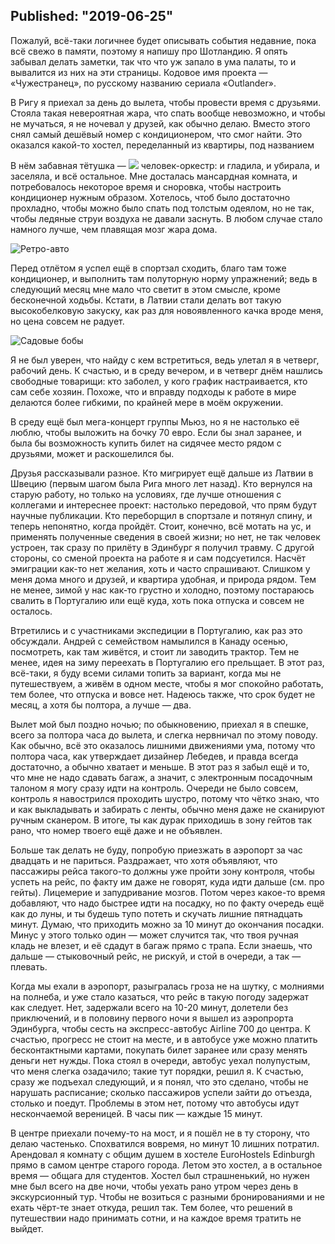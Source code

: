 Published: "2019-06-25"
--------------------------
Пожалуй, всё-таки логичнее будет описывать события недавние, пока всё свежо в памяти, поэтому я напишу про Шотландию. Я опять забывал делать заметки, так что что уж запало в ума палаты, то и вывалится из них на эти страницы. 
Кодовое имя проекта &mdash; &#0171;Чужестранец&#0187;, по русскому названию сериала &#0171;Outlander&#0187;.

В Ригу я приехал за день до вылета, чтобы провести время с друзьями. Стояла такая невероятная жара, что спать вообще невозможно, и чтобы не мучаться, я не ночевал у друзей, как обычно делаю. Вместо этого снял самый дешёвый номер с кондиционером, что смог найти. Это оказался какой-то хостел, переделанный из квартиры, под названием

В нём забавная тётушка &mdash; ![](IMG_20190614_124209.jpg) человек-оркестр: и гладила, и убирала, и заселяла, и всё остальное. Мне досталась мансардная комната, и потребовалось некоторое время и сноровка, чтобы настроить кондиционер нужным образом. Хотелось, чтоб было достаточно прохладно, чтобы можно было спать под толстым одеялом, но не так, чтобы ледяные струи воздуха не давали заснуть. В любом случае стало намного лучше, чем плавящая мозг жара дома.

![Ретро-авто](IMG_20190612_213259.jpg)


Перед отлётом я успел ещё в спортзал сходить, благо там тоже кондиционер, и выполнить там полуторную норму упражнений; ведь в следующий месяц мне мало что светит в этом смысле, кроме бесконечной ходьбы. Кстати, в Латвии стали делать вот такую высокобелковую закуску, как раз для новоявленного качка вроде меня, но цена совсем не радует.

![Садовые бобы](IMG_20190613_165329.jpg)

Я не был уверен, что найду с кем встретиться, ведь улетал я в четверг, рабочий день. К счастью, и в среду вечером, и в четверг днём нашлись свободные товарищи: кто заболел, у кого график настраивается, кто сам себе хозяин. Похоже, что и вправду подходы к работе в мире делаются более гибкими, по крайней мере в моём окружении.

В среду ещё был мега-концерт группы Мьюз, но я не настолько её люблю, чтобы выложить на бочку 70 евро. Если бы знал заранее, и была бы возможность купить билет на сидячее место рядом с друзьями, может и раскошелился бы. 

Друзья рассказывали разное. Кто мигрирует ещё дальше из Латвии в Швецию (первым шагом была Рига много лет назад). Кто вернулся на старую работу, но только на условиях, где лучше отношения с коллегами и интереснее проект: настолько передовой, что прям будут научные публикации.
Кто переборщил в спортзале и потянул спину, и теперь непонятно, когда пройдёт. Стоит, конечно, всё мотать на ус, и применять полученные сведения в своей жизни; но нет, не так человек устроен, так сразу по прилёту в Эдинбург я получил травму. С другой стороны, со сменой проекта на работе я и сам подсуетился. Насчёт эмиграции как-то нет желания, хоть и часто спрашивают. Слишком у меня дома много и друзей, и квартира удобная, и природа рядом. Тем не менее, зимой у нас как-то грустно и холодно, поэтому постараюсь свалить в Португалию или ещё куда, хоть пока отпуска и совсем не осталось.

Втретились и с участниками экспедиции в Португалию, как раз это обсуждали. Андрей с семейством намылился в Канаду осенью, посмотреть, как там живётся, и стоит ли заводить трактор. Тем не менее, идея на зиму переехать в Португалию его прельщает. В этот раз, всё-таки, я буду всеми силами топить за вариант, когда мы не путешествуем, а живём в одном месте, чтобы я мог спокойно работать, тем более, что отпуска и вовсе нет. Надеюсь также, что срок будет не месяц, а хотя бы полтора, а лучше &mdash; два.

Вылет мой был поздно ночью; по обыкновению, приехал я в спешке, всего за полтора часа до вылета, и слегка нервничал по этому поводу. Как обычно, всё это оказалось лишними движениями ума, потому что полтора часа, как утверждает дизайнер Лебедев, и правда всегда достаточно, а обычно хватает и меньше. В этот раз я забыл ещё и то, что мне не надо сдавать багаж, а значит, с электронным посадочным талоном я могу сразу идти на контроль. Очереди не было совсем, контроль я навострился проходить шустро, потому что чётко знаю, что и как выкладывать и забирать с ленты, обычно меня даже не сканируют ручным сканером. В итоге, ты как дурак приходишь в зону гейтов так рано, что номер твоего ещё даже и не объявлен.

Больше так делать не буду, попробую приезжать в аэропорт за час двадцать и не париться. Раздражает, что хотя объявляют, что пассажиры рейса такого-то должны уже пройти зону контроля, чтобы успеть на рейс, по факту им даже не говорят, куда идти дальше (см. про гейты). Лицемерие и запудривание мозгов. Потом через какое-то время добавляют, что надо быстрее идти на посадку, но по факту очередь ещё как до луны, и ты будешь тупо потеть и скучать лишние пятнадцать минут. Думаю, что приходить можно за 10 минут до окончания посадки. Минус у этого только один &mdash; может случится так, что твоя ручная кладь не влезет, и её сдадут в багаж прямо с трапа. Если знаешь, что дальше &mdash; стыковочный рейс, не рискуй, и стой в очереди, а так &mdash; плевать.

Когда мы ехали в аэропорт, разыгралась гроза не на шутку, с молниями на полнеба, и уже стало казаться, что рейс в такую погоду задержат как следует. Нет, задержали всего на 10-20 минут, долетели без приключений, и в половину первого ночи я вышел из аэропрорта Эдинбурга, чтобы сесть на экспресс-автобус Airline 700 до центра. К счастью, прогресс не стоит на месте, и в автобусе уже можно платить бесконтактными картами, покупать билет заранее или сразу менять деньги нет нужды. Пока стоял в очереди, автобус уехал полупустым, что меня слегка озадачило; такие тут порядки, решил я. К счастью, сразу же подъехал следующий, и я понял, что это сделано, чтобы не нарушать расписание; сколько пассажиров успели зайти до отъезда, столько и поедут. Проблемы в этом нет, потому что автобусы идут нескончаемой вереницей. В часы пик &mdash; каждые 15 минут.

В центре приехали почему-то на мост, и я пошёл не в ту сторону, что делаю частенько. Спохватился вовремя, но минут 10 лишних потратил. Арендовал я комнату с общим душем в хостеле EuroHostels Edinburgh прямо в самом центре старого города. Летом это хостел, а в остальное время &mdash; общага для студентов. Хостел был страшненький, но нужен мне был всего на две ночи, чтобы уехать рано утром через день в экскурсионный тур. Чтобы не возиться с разными бронированиями и не ехать чёрт-те знает откуда, решил так. Тем более, что решений в путешествии надо принимать сотни, и на каждое время тратить не выйдет.